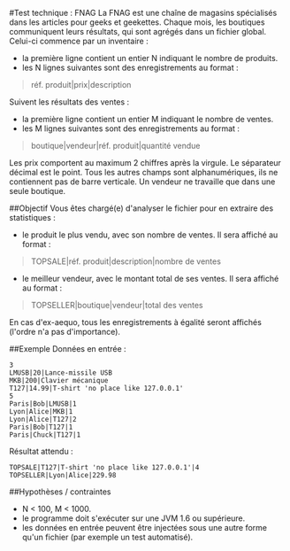 #Test technique : FNAG
La FNAG est une chaîne de magasins spécialisés dans les articles pour geeks et geekettes. Chaque mois, les
boutiques communiquent leurs résultats, qui sont agrégés dans un fichier global. Celui-ci commence par un
inventaire :
* la première ligne contient un entier N indiquant le nombre de produits.
* les N lignes suivantes sont des enregistrements au format :

>réf. produit|prix|description

Suivent les résultats des ventes :
* la première ligne contient un entier M indiquant le nombre de ventes.
* les M lignes suivantes sont des enregistrements au format :

>boutique|vendeur|réf. produit|quantité vendue

Les prix comportent au maximum 2 chiffres après la virgule. Le séparateur décimal est le point. Tous les autres
champs sont alphanumériques, ils ne contiennent pas de barre verticale. Un vendeur ne travaille que dans une
seule boutique.

##Objectif
Vous êtes chargé(e) d'analyser le fichier pour en extraire des statistiques :
* le produit le plus vendu, avec son nombre de ventes. Il sera affiché au format :
 >TOPSALE|réf. produit|description|nombre de ventes

* le meilleur vendeur, avec le montant total de ses ventes. Il sera affiché au format :
>TOPSELLER|boutique|vendeur|total des ventes

En cas d'ex-aequo, tous les enregistrements à égalité seront affichés (l'ordre n'a pas d'importance).

##Exemple
Données en entrée :

    3
    LMUSB|20|Lance-missile USB
    MKB|200|Clavier mécanique
    T127|14.99|T-shirt 'no place like 127.0.0.1'
    5
    Paris|Bob|LMUSB|1
    Lyon|Alice|MKB|1
    Lyon|Alice|T127|2
    Paris|Bob|T127|1
    Paris|Chuck|T127|1

Résultat attendu :

    TOPSALE|T127|T-shirt 'no place like 127.0.0.1'|4
    TOPSELLER|Lyon|Alice|229.98

##Hypothèses / contraintes
* N < 100, M < 1000.
* le programme doit s'exécuter sur une JVM 1.6 ou supérieure.
* les données en entrée peuvent être injectées sous une autre forme qu'un fichier (par exemple un test automatisé).

